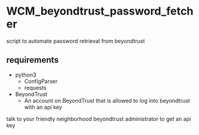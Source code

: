 # WCM_beyondtrust_password_fetcher
script to automate password retrieval from beyondtrust

## requirements
- python3
  - ConfigParser
  - requests
- BeyondTrust
  - An account on BeyondTrust that is allowed to log into beyondtrust with an api key
 
talk to your friendly neighborhood beyondtrust administrator to get an api key
